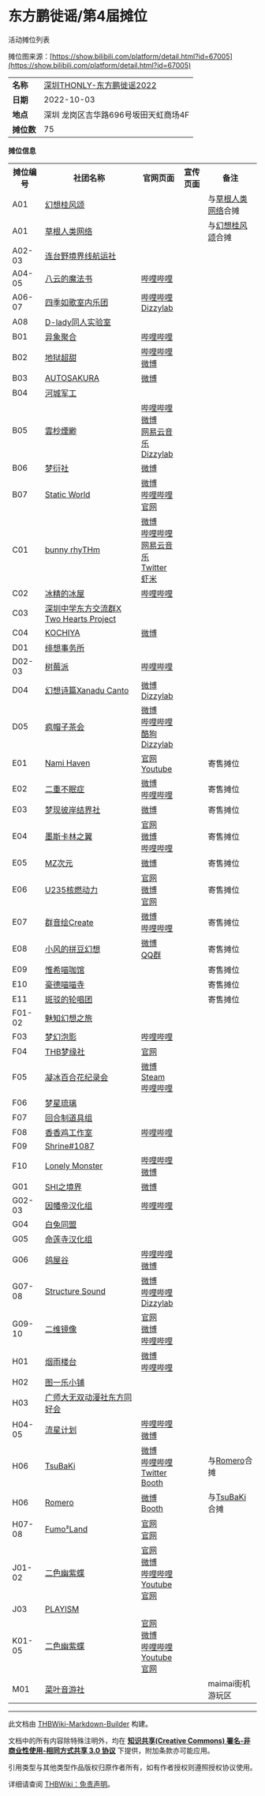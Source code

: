 # 东方鹏徙谣/第4届摊位

<!-- source html: G:\repos\THBWiki-Markdown-Builder\THBWikiMarkdown\Temp\main\7\7a\ns0%3A%E4%B8%9C%E6%96%B9%E9%B9%8F%E5%BE%99%E8%B0%A3%2F%E7%AC%AC4%E5%B1%8A%E6%91%8A%E4%BD%8D.html -->

活动摊位列表

  
摊位图来源：[https://show.bilibili.com/platform/detail.html?id=67005](https://show.bilibili.com/platform/detail.html?id=67005)
  
  
  

  


<table>

<tbody><tr>
<td><b>名称</b></td>
<td><a href="/%E4%B8%9C%E6%96%B9%E9%B9%8F%E5%BE%99%E8%B0%A3#4" title="东方鹏徙谣">深圳THONLY-东方鹏徙谣2022</a>
</td></tr>
<tr>
<td><b>日期</b></td>
<td>2022-10-03
</td></tr>
<tr>
<td><b>地点</b></td>
<td>深圳 龙岗区吉华路696号坂田天虹商场4F
</td></tr>
<tr>
<td><b>摊位数</b></td>
<td>75
</td></tr></tbody></table>


 **摊位信息**   

<table><tbody><tr><th>摊位编号</th><th>社团名称</th><th>官网页面</th><th>宣传页面</th><th>备注</th></tr><tr><td id="幻想桂风颂">A01</td><td><a href="/index.php?title=%E5%B9%BB%E6%83%B3%E6%A1%82%E9%A3%8E%E9%A2%82&amp;action=edit&amp;redlink=1" class="new" title="幻想桂风颂（页面不存在）">幻想桂风颂</a></td><td></td><td></td><td>与<a href="/index.php?title=%E8%8D%89%E6%A0%B9%E4%BA%BA%E7%B1%BB%E7%BD%91%E7%BB%9C&amp;action=edit&amp;redlink=1" class="new" title="草根人类网络（页面不存在）">草根人类网络</a>合摊</td></tr>
<tr><td id="草根人类网络">A01</td><td><a href="/index.php?title=%E8%8D%89%E6%A0%B9%E4%BA%BA%E7%B1%BB%E7%BD%91%E7%BB%9C&amp;action=edit&amp;redlink=1" class="new" title="草根人类网络（页面不存在）">草根人类网络</a></td><td></td><td></td><td>与<a href="/index.php?title=%E5%B9%BB%E6%83%B3%E6%A1%82%E9%A3%8E%E9%A2%82&amp;action=edit&amp;redlink=1" class="new" title="幻想桂风颂（页面不存在）">幻想桂风颂</a>合摊</td></tr>
<tr><td id="连台野境界线航运社">A02-03</td><td><a href="/index.php?title=%E8%BF%9E%E5%8F%B0%E9%87%8E%E5%A2%83%E7%95%8C%E7%BA%BF%E8%88%AA%E8%BF%90%E7%A4%BE&amp;action=edit&amp;redlink=1" class="new" title="连台野境界线航运社（页面不存在）">连台野境界线航运社</a></td><td></td><td></td><td></td></tr>
<tr><td id="八云的魔法书">A04-05</td><td><a href="./八云的魔法书.md" title="八云的魔法书">八云的魔法书</a></td><td><a rel="nofollow" class="external text" href="https://space.bilibili.com/1220113311">哔哩哔哩</a></td><td></td><td></td></tr>
<tr><td id="四季如歌室内乐团">A06-07</td><td><a href="./四季如歌室内乐团.md" title="四季如歌室内乐团">四季如歌室内乐团</a></td><td><a rel="nofollow" class="external text" href="https://space.bilibili.com/17539722">哔哩哔哩</a><br><a rel="nofollow" class="external text" href="https://www.dizzylab.net/l/四季如歌室内乐团 ~ Orchestre de Chambre Cantabile Saisons./">Dizzylab</a></td><td></td><td></td></tr>
<tr><td id="D-lady同人实验室">A08</td><td><a href="/index.php?title=D-lady%E5%90%8C%E4%BA%BA%E5%AE%9E%E9%AA%8C%E5%AE%A4&amp;action=edit&amp;redlink=1" class="new" title="D-lady同人实验室（页面不存在）">D-lady同人实验室</a></td><td></td><td></td><td></td></tr>
<tr><td id="异象聚合">B01</td><td><a href="./异象聚合.md" title="异象聚合">异象聚合</a></td><td><a rel="nofollow" class="external text" href="https://space.bilibili.com/650730248">哔哩哔哩</a></td><td></td><td></td></tr>
<tr><td id="地狱超甜">B02</td><td><a href="./地狱超甜.md" title="地狱超甜">地狱超甜</a></td><td><a rel="nofollow" class="external text" href="https://space.bilibili.com/1771767889">哔哩哔哩</a><br><a rel="nofollow" class="external text" href="https://weibo.com/u/2116903162">微博</a></td><td></td><td></td></tr>
<tr><td id="AUTOSAKURA">B03</td><td><a href="./AUTOSAKURA.md" title="AUTOSAKURA">AUTOSAKURA</a></td><td><a rel="nofollow" class="external text" href="https://weibo.com/u/6868180126">微博</a></td><td></td><td></td></tr>
<tr><td id="河城军工">B04</td><td><a href="/index.php?title=%E6%B2%B3%E5%9F%8E%E5%86%9B%E5%B7%A5&amp;action=edit&amp;redlink=1" class="new" title="河城军工（页面不存在）">河城军工</a></td><td></td><td></td><td></td></tr>
<tr><td id="雲杪煙緲">B05</td><td><a href="./雲杪煙緲.md" title="雲杪煙緲">雲杪煙緲</a></td><td><a rel="nofollow" class="external text" href="https://space.bilibili.com/1968733681/">哔哩哔哩</a><br><a rel="nofollow" class="external text" href="https://weibo.com/u/7541914826">微博</a><br><a rel="nofollow" class="external text" href="https://music.163.com/#/artist?id=46632236">网易云音乐</a><br><a rel="nofollow" class="external text" href="https://www.dizzylab.net/albums/label/雲杪煙緲/">Dizzylab</a></td><td></td><td></td></tr>
<tr><td id="梦衍社">B06</td><td><a href="./梦衍社.md" title="梦衍社">梦衍社</a></td><td><a rel="nofollow" class="external text" href="https://weibo.com/u/6880236411">微博</a></td><td></td><td></td></tr>
<tr><td id="Static_World">B07</td><td><a href="./Static_World.md" title="Static World">Static World</a></td><td><a rel="nofollow" class="external text" href="https://weibo.com/u/2246753633">微博</a><br><a rel="nofollow" class="external text" href="https://space.bilibili.com/371385">哔哩哔哩</a><br><a rel="nofollow" class="external text" href="http://blog.sina.com.cn/u/2246753633">官网</a></td><td></td><td></td></tr>
<tr><td id="bunny_rhyTHm">C01</td><td><a href="./bunny_rhyTHm.md" title="bunny rhyTHm">bunny rhyTHm</a></td><td><a rel="nofollow" class="external text" href="https://weibo.com/bunnyrhyTHm">微博</a><br><a rel="nofollow" class="external text" href="https://space.bilibili.com/2863937">哔哩哔哩</a><br><a rel="nofollow" class="external text" href="https://music.163.com/#/artist?id=12126874">网易云音乐</a><br><a rel="nofollow" class="external text" href="https://twitter.com/bunny_rhyTHm">Twitter</a><br><a rel="nofollow" class="external text" href="https://www.xiami.com/artist/USCkTW46b58">虾米</a></td><td></td><td></td></tr>
<tr><td id="冰精的冰屋">C02</td><td><a href="./冰精的冰屋.md" title="冰精的冰屋">冰精的冰屋</a></td><td><a rel="nofollow" class="external text" href="https://space.bilibili.com/1494973673">哔哩哔哩</a></td><td></td><td></td></tr>
<tr><td id="深圳中学东方交流群X_Two_Hearts_Project">C03</td><td><a href="/index.php?title=%E6%B7%B1%E5%9C%B3%E4%B8%AD%E5%AD%A6%E4%B8%9C%E6%96%B9%E4%BA%A4%E6%B5%81%E7%BE%A4X_Two_Hearts_Project&amp;action=edit&amp;redlink=1" class="new" title="深圳中学东方交流群X Two Hearts Project（页面不存在）">深圳中学东方交流群X Two Hearts Project</a></td><td></td><td></td><td></td></tr>
<tr><td id="KOCHIYA">C04</td><td><a href="./KOCHIYA.md" title="KOCHIYA">KOCHIYA</a></td><td><a rel="nofollow" class="external text" href="https://weibo.com/campione1994">微博</a></td><td></td><td></td></tr>
<tr><td id="绯想事务所">D01</td><td><a href="/index.php?title=%E7%BB%AF%E6%83%B3%E4%BA%8B%E5%8A%A1%E6%89%80&amp;action=edit&amp;redlink=1" class="new" title="绯想事务所（页面不存在）">绯想事务所</a></td><td></td><td></td><td></td></tr>
<tr><td id="树莓派">D02-03</td><td><a href="/%E6%A0%91%E8%8E%93%E6%B4%BE" class="mw-redirect" title="树莓派">树莓派</a></td><td><a rel="nofollow" class="external text" href="https://space.bilibili.com/207268661">哔哩哔哩</a></td><td></td><td></td></tr>
<tr><td id="幻想诗篇Xanadu_Canto">D04</td><td><a href="./幻想诗篇Xanadu_Canto.md" title="幻想诗篇Xanadu Canto">幻想诗篇Xanadu Canto</a></td><td><a rel="nofollow" class="external text" href="https://weibo.com/nucleararcher">微博</a><br><a rel="nofollow" class="external text" href="https://www.dizzylab.net/l/幻想诗篇 Xanadu Canto/">Dizzylab</a></td><td></td><td></td></tr>
<tr><td id="疯帽子茶会">D05</td><td><a href="./疯帽子茶会.md" title="疯帽子茶会">疯帽子茶会</a></td><td><a rel="nofollow" class="external text" href="https://weibo.com/u/5429931302">微博</a><br><a rel="nofollow" class="external text" href="https://space.bilibili.com/875616/">哔哩哔哩</a><br><a rel="nofollow" class="external text" href="http://5sing.kugou.com/8922926">酷狗</a><br><a rel="nofollow" class="external text" href="https://www.dizzylab.net/l/疯帽子茶会/">Dizzylab</a></td><td></td><td></td></tr>
<tr><td id="Nami_Haven">E01</td><td><a href="./Nami_Haven.md" title="Nami Haven">Nami Haven</a></td><td><a rel="nofollow" class="external text" href="https://www.namihaven.com">官网</a><br><a rel="nofollow" class="external text" href="https://www.youtube.com/channel/UCevrVz6U4sRZzDUC_Qa6_sg">Youtube</a></td><td></td><td>寄售摊位</td></tr>
<tr><td id="二重不眠症">E02</td><td><a href="/%E4%BA%8C%E9%87%8D%E4%B8%8D%E7%9C%A0%E7%97%87" class="mw-redirect" title="二重不眠症">二重不眠症</a></td><td><a rel="nofollow" class="external text" href="https://weibo.com/u/6379090772">微博</a><br><a rel="nofollow" class="external text" href="https://space.bilibili.com/424164744">哔哩哔哩</a></td><td></td><td>寄售摊位</td></tr>
<tr><td id="梦现彼岸结界社">E03</td><td><a href="./梦现彼岸结界社.md" title="梦现彼岸结界社">梦现彼岸结界社</a></td><td><a rel="nofollow" class="external text" href="https://weibo.com/u/5188679031">微博</a></td><td></td><td>寄售摊位</td></tr>
<tr><td id="墨斯卡林之翼">E04</td><td><a href="./墨斯卡林之翼.md" title="墨斯卡林之翼">墨斯卡林之翼</a></td><td><a rel="nofollow" class="external text" href="https://mescalines.51site.cn/1921">官网</a><br><a rel="nofollow" class="external text" href="https://weibo.com/munchem1921">微博</a><br><a rel="nofollow" class="external text" href="https://space.bilibili.com/2175749">哔哩哔哩</a></td><td></td><td>寄售摊位</td></tr>
<tr><td id="MZ次元">E05</td><td><a href="./MZ次元.md" title="MZ次元">MZ次元</a></td><td><a rel="nofollow" class="external text" href="https://weibo.com/u/2570093571">微博</a></td><td></td><td>寄售摊位</td></tr>
<tr><td id="U235核燃动力">E06</td><td><a href="./U235核燃动力.md" title="U235核燃动力">U235核燃动力</a></td><td><a rel="nofollow" class="external text" href="http://u-235.blogbus.com/">官网</a><br><a rel="nofollow" class="external text" href="https://weibo.com/235u">微博</a><br><a rel="nofollow" class="external text" href="http://tdhx2007.blog.163.com/">官网</a></td><td></td><td>寄售摊位</td></tr>
<tr><td id="群音绘Create">E07</td><td><a href="./群音绘Create.md" title="群音绘Create">群音绘Create</a></td><td><a rel="nofollow" class="external text" href="https://weibo.com/u/6965067886">微博</a><br><a rel="nofollow" class="external text" href="https://space.bilibili.com/1171013187">哔哩哔哩</a></td><td></td><td>寄售摊位</td></tr>
<tr><td id="小风的拼豆幻想">E08</td><td><a href="./小风的拼豆幻想.md" title="小风的拼豆幻想">小风的拼豆幻想</a></td><td><a rel="nofollow" class="external text" href="https://weibo.com/u/7122621635">微博</a><br><a rel="nofollow" class="external text" href="https://jq.qq.com/?_wv=1027&amp;k=K4Zr1cT8">QQ群</a></td><td></td><td>寄售摊位</td></tr>
<tr><td id="惟希喵咖馆">E09</td><td><a href="/index.php?title=%E6%83%9F%E5%B8%8C%E5%96%B5%E5%92%96%E9%A6%86&amp;action=edit&amp;redlink=1" class="new" title="惟希喵咖馆（页面不存在）">惟希喵咖馆</a></td><td></td><td></td><td>寄售摊位</td></tr>
<tr><td id="豪德喵喵寺">E10</td><td><a href="/index.php?title=%E8%B1%AA%E5%BE%B7%E5%96%B5%E5%96%B5%E5%AF%BA&amp;action=edit&amp;redlink=1" class="new" title="豪德喵喵寺（页面不存在）">豪德喵喵寺</a></td><td></td><td></td><td>寄售摊位</td></tr>
<tr><td id="斑驳的轮唱团">E11</td><td><a href="./斑驳的轮唱团.md" title="斑驳的轮唱团">斑驳的轮唱团</a></td><td></td><td></td><td>寄售摊位</td></tr>
<tr><td id="魅知幻想之旅">F01-02</td><td><a href="/index.php?title=%E9%AD%85%E7%9F%A5%E5%B9%BB%E6%83%B3%E4%B9%8B%E6%97%85&amp;action=edit&amp;redlink=1" class="new" title="魅知幻想之旅（页面不存在）">魅知幻想之旅</a></td><td></td><td></td><td></td></tr>
<tr><td id="梦幻泡影">F03</td><td><a href="./梦幻泡影.md" title="梦幻泡影">梦幻泡影</a></td><td><a rel="nofollow" class="external text" href="https://space.bilibili.com/627487437">哔哩哔哩</a></td><td></td><td></td></tr>
<tr><td id="THB梦缘社">F04</td><td><a href="./THB梦缘社.md" title="THB梦缘社">THB梦缘社</a></td><td><a rel="nofollow" class="external text" href="https://dream.thwiki.cc/">官网</a></td><td></td><td></td></tr>
<tr><td id="凝冰剑斩">F05</td><td><a href="./凝冰剑斩.md" title="凝冰剑斩">凝冰百合花纪录会</a></td><td><a rel="nofollow" class="external text" href="https://weibo.com/ningbingjianzhan/">微博</a><br><a rel="nofollow" class="external text" href="https://store.steampowered.com/developer/nbjzhan">Steam</a><br><a rel="nofollow" class="external text" href="https://space.bilibili.com/1720274/">哔哩哔哩</a></td><td></td><td></td></tr>
<tr><td id="梦星琉璃">F06</td><td><a href="./夢星琉璃.md" title="夢星琉璃" unred="">梦星琉璃</a></td><td></td><td></td><td></td></tr>
<tr><td id="回合制道具组">F07</td><td><a href="/index.php?title=%E5%9B%9E%E5%90%88%E5%88%B6%E9%81%93%E5%85%B7%E7%BB%84&amp;action=edit&amp;redlink=1" class="new" title="回合制道具组（页面不存在）">回合制道具组</a></td><td></td><td></td><td></td></tr>
<tr><td id="香香鸡工作室">F08</td><td><a href="./香香鸡工作室.md" title="香香鸡工作室">香香鸡工作室</a></td><td><a rel="nofollow" class="external text" href="https://space.bilibili.com/2689012">哔哩哔哩</a></td><td></td><td></td></tr>
<tr><td id="Shrine#1087">F09</td><td><a href="/index.php?title=Shrine&amp;action=edit&amp;redlink=1" class="new" title="Shrine（页面不存在）">Shrine#1087</a></td><td></td><td></td><td></td></tr>
<tr><td id="Lonely_Monster">F10</td><td><a href="./Lonely_Monster.md" title="Lonely Monster">Lonely Monster</a></td><td><a rel="nofollow" class="external text" href="https://space.bilibili.com/1223201259">哔哩哔哩</a><br><a rel="nofollow" class="external text" href="https://weibo.com/u/7624306862">微博</a></td><td></td><td></td></tr>
<tr><td id="SHI之境界">G01</td><td><a href="./SHI之境界.md" title="SHI之境界">SHI之境界</a></td><td><a rel="nofollow" class="external text" href="https://weibo.com/u/5436176581">微博</a></td><td></td><td></td></tr>
<tr><td id="因幡帝汉化组">G02-03</td><td><a href="./因幡帝汉化组.md" title="因幡帝汉化组">因幡帝汉化组</a></td><td><a rel="nofollow" class="external text" href="https://space.bilibili.com/32589387/">哔哩哔哩</a></td><td></td><td></td></tr>
<tr><td id="白兔同盟">G04</td><td><a href="/index.php?title=%E7%99%BD%E5%85%94%E5%90%8C%E7%9B%9F&amp;action=edit&amp;redlink=1" class="new" title="白兔同盟（页面不存在）">白兔同盟</a></td><td></td><td></td><td></td></tr>
<tr><td id="命莲寺汉化组">G05</td><td><a href="/index.php?title=%E5%91%BD%E8%8E%B2%E5%AF%BA%E6%B1%89%E5%8C%96%E7%BB%84&amp;action=edit&amp;redlink=1" class="new" title="命莲寺汉化组（页面不存在）">命莲寺汉化组</a></td><td></td><td></td><td></td></tr>
<tr><td id="鸽屋谷">G06</td><td><a href="./鸽屋谷.md" title="鸽屋谷">鸽屋谷</a></td><td><a rel="nofollow" class="external text" href="https://space.bilibili.com/2141593">哔哩哔哩</a><br><a rel="nofollow" class="external text" href="https://weibo.com/geugu">微博</a></td><td></td><td></td></tr>
<tr><td id="Structure_Sound">G07-08</td><td><a href="./Structure_Sound.md" title="Structure Sound">Structure Sound</a></td><td><a rel="nofollow" class="external text" href="https://weibo.com/StructureSound">微博</a><br><a rel="nofollow" class="external text" href="https://space.bilibili.com/444407402">哔哩哔哩</a><br><a rel="nofollow" class="external text" href="https://www.dizzylab.net/l/Structure Sound/">Dizzylab</a></td><td></td><td></td></tr>
<tr><td id="二维镜像">G09-10</td><td><a href="/%E4%BA%8C%E7%BB%B4%E9%95%9C%E5%83%8F" class="mw-redirect" title="二维镜像">二维镜像</a></td><td><a rel="nofollow" class="external text" href="http://2ndark.namidaame.com/">官网</a><br><a rel="nofollow" class="external text" href="http://weibo.com/niikyouzou">微博</a><br><a rel="nofollow" class="external text" href="https://space.bilibili.com/636723">哔哩哔哩</a></td><td></td><td></td></tr>
<tr><td id="烟雨楼台">H01</td><td><a href="./烟雨楼台.md" title="烟雨楼台">烟雨楼台</a></td><td><a rel="nofollow" class="external text" href="https://weibo.com/u/7385311879">微博</a><br><a rel="nofollow" class="external text" href="https://space.bilibili.com/1054501798">哔哩哔哩</a></td><td></td><td></td></tr>
<tr><td id="图一乐小铺">H02</td><td><a href="/index.php?title=%E5%9B%BE%E4%B8%80%E4%B9%90%E5%B0%8F%E9%93%BA&amp;action=edit&amp;redlink=1" class="new" title="图一乐小铺（页面不存在）">图一乐小铺</a></td><td></td><td></td><td></td></tr>
<tr><td id="广师大无双动漫社东方同好会">H03</td><td><a href="/index.php?title=%E5%B9%BF%E5%B8%88%E5%A4%A7%E6%97%A0%E5%8F%8C%E5%8A%A8%E6%BC%AB%E7%A4%BE%E4%B8%9C%E6%96%B9%E5%90%8C%E5%A5%BD%E4%BC%9A&amp;action=edit&amp;redlink=1" class="new" title="广师大无双动漫社东方同好会（页面不存在）">广师大无双动漫社东方同好会</a></td><td></td><td></td><td></td></tr>
<tr><td id="流星计划">H04-05</td><td><a href="./流星计划.md" title="流星计划">流星计划</a></td><td><a rel="nofollow" class="external text" href="https://space.bilibili.com/495856925/">哔哩哔哩</a><br><a rel="nofollow" class="external text" href="https://weibo.com/u/5700536057">微博</a></td><td></td><td></td></tr>
<tr><td id="TsuBaKi">H06</td><td><a href="./TsuBaKi.md" title="TsuBaKi">TsuBaKi</a></td><td><a rel="nofollow" class="external text" href="http://weibo.com/u/6016450219">微博</a><br><a rel="nofollow" class="external text" href="https://space.bilibili.com/100269">哔哩哔哩</a><br><a rel="nofollow" class="external text" href="https://twitter.com/tsubakishanghai">Twitter</a><br><a rel="nofollow" class="external text" href="https://tsubakinapoleon.booth.pm/">Booth</a></td><td></td><td>与<a href="./Romero.md" title="Romero">Romero</a>合摊</td></tr>
<tr><td id="Romero">H06</td><td><a href="./Romero.md" title="Romero">Romero</a></td><td><a rel="nofollow" class="external text" href="https://weibo.com/u/7389043575">微博</a><br><a rel="nofollow" class="external text" href="https://tsubakinapoleon.booth.pm/">Booth</a></td><td></td><td>与<a href="./TsuBaKi.md" title="TsuBaKi">TsuBaKi</a>合摊</td></tr>
<tr><td id="Fumo²Land">H07-08</td><td><a href="./Fumo²Land.md" title="Fumo²Land">Fumo²Land</a></td><td><a rel="nofollow" class="external text" href="http://www.fumoland.com">官网</a><br><a rel="nofollow" class="external text" href="http://www.fumoland.org">官网</a></td><td></td><td></td></tr>
<tr><td id="二色幽紫蝶">J01-02</td><td><a href="./二色幽紫蝶.md" title="二色幽紫蝶">二色幽紫蝶</a></td><td><a rel="nofollow" class="external text" href="http://www.uzkk.net">官网</a><br><a rel="nofollow" class="external text" href="https://weibo.com/youzidie">微博</a><br><a rel="nofollow" class="external text" href="https://space.bilibili.com/86865890">哔哩哔哩</a><br><a rel="nofollow" class="external text" href="https://www.youtube.com/channel/UCu5doPBSRcEV9yzbI4cSxtw">Youtube</a><br><a rel="nofollow" class="external text" href="http://yzkk.notion.site">官网</a></td><td></td><td></td></tr>
<tr><td id="PLAYISM">J03</td><td><a href="/PLAYISM" class="mw-redirect" title="PLAYISM">PLAYISM</a></td><td></td><td></td><td></td></tr>
<tr><td id="二色幽紫蝶">K01-05</td><td><a href="./二色幽紫蝶.md" title="二色幽紫蝶">二色幽紫蝶</a></td><td><a rel="nofollow" class="external text" href="http://www.uzkk.net">官网</a><br><a rel="nofollow" class="external text" href="https://weibo.com/youzidie">微博</a><br><a rel="nofollow" class="external text" href="https://space.bilibili.com/86865890">哔哩哔哩</a><br><a rel="nofollow" class="external text" href="https://www.youtube.com/channel/UCu5doPBSRcEV9yzbI4cSxtw">Youtube</a><br><a rel="nofollow" class="external text" href="http://yzkk.notion.site">官网</a></td><td></td><td></td></tr>
<tr><td id="菜叶音游社">M01</td><td><a href="/index.php?title=%E8%8F%9C%E5%8F%B6%E9%9F%B3%E6%B8%B8%E7%A4%BE&amp;action=edit&amp;redlink=1" class="new" title="菜叶音游社（页面不存在）">菜叶音游社</a></td><td></td><td></td><td>maimai街机游玩区</td></tr></tbody></table>







---

此文档由 [THBWiki-Markdown-Builder](https://github.com/Delsin-Yu/THBWiki-Markdown-Builder) 构建。

文档中的所有内容除特殊注明外，均在 [**知识共享(Creative Commons) 署名-非商业性使用-相同方式共享 3.0 协议**](https://creativecommons.org/licenses/by-sa/3.0/deed.zh-hans) 下提供，附加条款亦可能应用。

引用类型与其他类型作品版权归原作者所有，如有作者授权则遵照授权协议使用。

详细请查阅 [THBWiki：免责声明](https://thbwiki.cc/THBWiki:%E5%85%8D%E8%B4%A3%E5%A3%B0%E6%98%8E)。

